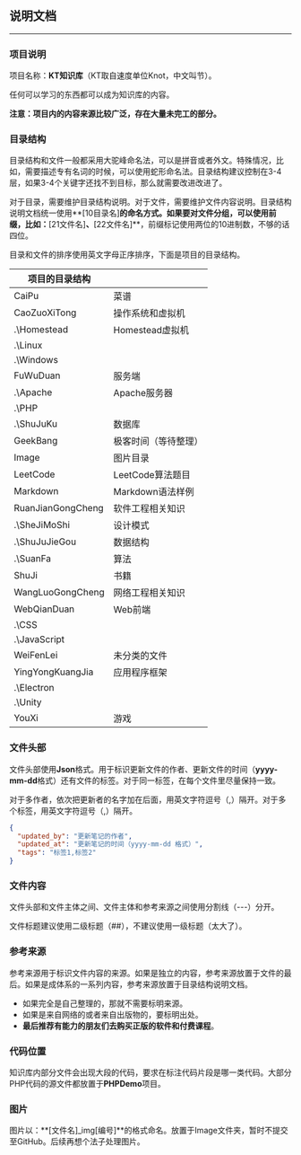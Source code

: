 ## 说明文档

---

### 项目说明

项目名称：**KT知识库**（KT取自速度单位Knot，中文叫节）。

任何可以学习的东西都可以成为知识库的内容。

**注意：项目内的内容来源比较广泛，存在大量未完工的部分。**

### 目录结构

目录结构和文件一般都采用大驼峰命名法，可以是拼音或者外文。特殊情况，比如，需要描述专有名词的时候，可以使用蛇形命名法。目录结构建议控制在3-4层，如果3-4个关键字还找不到目标，那么就需要改进改进了。

对于目录，需要维护目录结构说明。对于文件，需要维护文件内容说明。目录结构说明文档统一使用**[10目录名]**的命名方式。如果要对文件分组，可以使用前缀，比如：**[21文件名]**、**[22文件名]**，前缀标记使用两位的10进制数，不够的话四位。

目录和文件的排序使用英文字母正序排序，下面是项目的目录结构。

| 项目的目录结构    |                      |
| ----------------- | -------------------- |
| CaiPu             | 菜谱                 |
| CaoZuoXiTong      | 操作系统和虚拟机     |
| .\Homestead       | Homestead虚拟机      |
| .\Linux           |                      |
| .\Windows         |                      |
| FuWuDuan          | 服务端               |
| .\Apache          | Apache服务器         |
| .\PHP             |                      |
| .\ShuJuKu         | 数据库               |
| GeekBang          | 极客时间（等待整理） |
| Image             | 图片目录             |
| LeetCode          | LeetCode算法题目     |
| Markdown          | Markdown语法样例     |
| RuanJianGongCheng | 软件工程相关知识     |
| .\SheJiMoShi      | 设计模式             |
| .\ShuJuJieGou     | 数据结构             |
| .\SuanFa          | 算法                 |
| ShuJi             | 书籍                 |
| WangLuoGongCheng  | 网络工程相关知识     |
| WebQianDuan       | Web前端              |
| .\CSS             |                      |
| .\JavaScript      |                      |
| WeiFenLei         | 未分类的文件         |
| YingYongKuangJia  | 应用程序框架         |
| .\Electron        |                      |
| .\Unity           |                      |
| YouXi             | 游戏                 |

### 文件头部

文件头部使用**Json**格式。用于标识更新文件的作者、更新文件的时间（**yyyy-mm-dd**格式）还有文件的标签。对于同一标签，在每个文件里尽量保持一致。

对于多作者，依次把更新者的名字加在后面，用英文字符逗号（,）隔开。对于多个标签，用英文字符逗号（,）隔开。

```json
{
  "updated_by": "更新笔记的作者",
  "updated_at": "更新笔记的时间（yyyy-mm-dd 格式）",
  "tags": "标签1,标签2"
}
```

### 文件内容

文件头部和文件主体之间、文件主体和参考来源之间使用分割线（---）分开。

文件标题建议使用二级标题（\#\#），不建议使用一级标题（太大了）。

### 参考来源

参考来源用于标识文件内容的来源。如果是独立的内容，参考来源放置于文件的最后。如果是成体系的一系列内容，参考来源放置于目录结构说明文档。

- 如果完全是自己整理的，那就不需要标明来源。
- 如果是来自网络的或者来自出版物的，要标明出处。
- **最后推荐有能力的朋友们去购买正版的软件和付费课程**。

### 代码位置

知识库内部分文件会出现大段的代码，要求在标注代码片段是哪一类代码。大部分PHP代码的源文件都放置于**PHPDemo**项目。

### 图片

图片以：**[文件名]_img[编号]**的格式命名。放置于Image文件夹，暂时不提交至GitHub。后续再想个法子处理图片。

